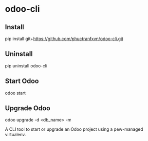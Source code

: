 # odoo-cli

## Install
pip install git+https://github.com/phuctranfxvn/odoo-cli.git

## Uninstall
pip uninstall odoo-cli

## Start Odoo
odoo start

## Upgrade Odoo
odoo upgrade -d <db_name> -m <modules separated by comma>

A CLI tool to start or upgrade an Odoo project using a pew-managed virtualenv.
